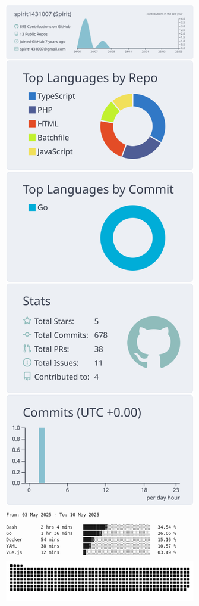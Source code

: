 [![](https://raw.githubusercontent.com/spirit1431007/spirit1431007/master/profile-summary-card-output/nord_bright/0-profile-details.svg)](https://git.io/spiritx)
[![](https://raw.githubusercontent.com/spirit1431007/spirit1431007/master/profile-summary-card-output/nord_bright/1-repos-per-language.svg)](https://git.io/spiritx) [![](https://raw.githubusercontent.com/spirit1431007/spirit1431007/master/profile-summary-card-output/nord_bright/2-most-commit-language.svg)](https://git.io/spiritx)
[![](https://raw.githubusercontent.com/spirit1431007/spirit1431007/master/profile-summary-card-output/nord_bright/3-stats.svg)](https://git.io/spiritx) [![](https://raw.githubusercontent.com/spirit1431007/spirit1431007/master/profile-summary-card-output/nord_bright/4-productive-time.svg)](https://git.io/spiritx)

<!--START_SECTION:waka-->

```txt
From: 03 May 2025 - To: 10 May 2025

Bash         2 hrs 4 mins    ████████▓░░░░░░░░░░░░░░░░   34.54 %
Go           1 hr 36 mins    ██████▓░░░░░░░░░░░░░░░░░░   26.66 %
Docker       54 mins         ███▓░░░░░░░░░░░░░░░░░░░░░   15.16 %
YAML         38 mins         ██▓░░░░░░░░░░░░░░░░░░░░░░   10.57 %
Vue.js       12 mins         █░░░░░░░░░░░░░░░░░░░░░░░░   03.49 %
```

<!--END_SECTION:waka-->

![contribution](https://github.com/spirit1431007/spirit1431007/blob/output/github-contribution-grid-snake.svg)

